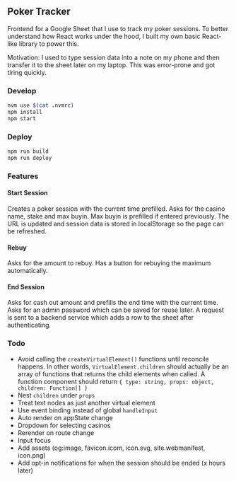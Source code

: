 ## Poker Tracker

Frontend for a Google Sheet that I use to track my poker sessions. To better
understand how React works under the hood, I built my own basic React-like
library to power this.

Motivation: I used to type session data into a note on my phone and then
transfer it to the sheet later on my laptop. This was error-prone and got tiring
quickly.

### Develop

```sh
nvm use $(cat .nvmrc)
npm install
npm start
```

### Deploy

```sh
npm run build
npm run deploy
```

### Features

#### Start Session

Creates a poker session with the current time prefilled. Asks for the casino
name, stake and max buyin. Max buyin is prefilled if entered previously. The URL
is updated and session data is stored in localStorage so the page can be
refreshed.

#### Rebuy

Asks for the amount to rebuy. Has a button for rebuying the maximum
automatically.

#### End Session

Asks for cash out amount and prefills the end time with the current time. Asks
for an admin password which can be saved for reuse later. A request is sent to a
backend service which adds a row to the sheet after authenticating.

### Todo

- Avoid calling the `createVirtualElement()` functions until reconcile happens.
  In other words, `VirtualElement.children` should actually be an array of
  functions that returns the child elements when called. A function component
  should return `{ type: string, props: object, children: Function[] }`
- Nest `children` under `props`
- Treat text nodes as just another virtual element
- Use event binding instead of global `handleInput`
- Auto render on appState change
- Dropdown for selecting casinos
- Rerender on route change
- Input focus
- Add assets (og:image, favicon.icom, icon.svg, site.webmanifest, icon.png)
- Add opt-in notifications for when the session should be ended (x hours later)

